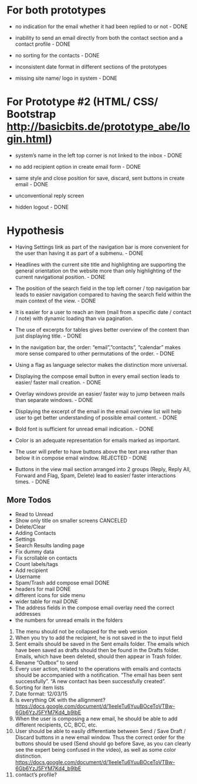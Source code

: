 # For both prototypes

* no indication for the email whether it had been replied to or not - DONE

* inability to send an email directly from both the contact section and a contact profile - DONE

* no sorting for the contacts - DONE

* inconsistent date format in different sections of the prototypes

* missing site name/ logo in system - DONE

# For Prototype #2​ (HTML/ CSS/ Bootstrap ​http://basicbits.de/prototype_abe/login.html)​ 

* system’s name in the left top corner is not linked to the inbox - DONE

* no add recipient option in create email form - DONE

* same style and close position for save, discard, sent buttons in create email - DONE

* unconventional reply screen 

* hidden logout - DONE

# Hypothesis 

* Having Settings link as part of the navigation bar is more convenient for the user than having it as part of a submenu. - DONE

* Headlines with the current site title and highlighting are supporting the general orientation on the website more than only highlighting of the current navigational position. - DONE

* The position of the search field in the top left corner / top navigation bar leads to easier navigation compared to having the search field within the main context of the view. - DONE

* It is easier for a user to reach an item (mail from a specific date / contact / note) with dynamic loading than via pagination.

* The use of excerpts for tables gives better overview of the content than just displaying title. - DONE

* In the navigation bar, the order: “email”,”contacts”, “calendar”
makes more sense compared to other permutations of the order. - DONE

* Using a flag as language selector makes the distinction more universal.

* Displaying the compose email button in every email section leads to easier/ faster mail creation. - DONE

* Overlay windows provide an easier/ faster way to jump between mails than separate windows. - DONE

* Displaying the excerpt of the email in the email overview list will help user to get better understanding of possible email content. - DONE

* Bold font is sufficient for unread email indication. - DONE

* Color is an adequate representation for emails marked as important.

* The user will prefer to have buttons above the text area rather than below it in compose email window. REJECTED - DONE

* Buttons in the view mail section arranged into 2 groups (Reply, Reply All, Forward and Flag, Spam, Delete) lead to easier/ faster interactions times. - DONE


## More Todos

* Read to Unread
* Show only title on smaller screens CANCELED
* Delete/Clear
* Adding Contacts
* Settings
* Search Results landing page
* Fix dummy data
* Fix scrollable on contacts
* Count labels/tags
* Add recipient
* Username
* Spam/Trash add compose email DONE
* headers for mail DONE
* different icons for side menu
* wider table for mail DONE
* The address fields in the compose email overlay need the correct addresses
* the numbers for unread emails in the folders

1. The menu should not be collapsed for the web version
2. When you try to add the recipient, he is not saved in the to input field
3. Sent emails should be saved in the Sent emails folder. The emails which have been saved as drafts should then be found in the Drafts folder. Emails, which have been deleted, should then appear in Trash folder.
4. Rename “Outbox” to send
5. Every user action, related to the operations with emails and contacts should be accompanied with a notification. “The email has been sent successfully”. “A new contact has been successfully created”.
6. Sorting for item lists
7. Date format: 12/03/15
8. Is everything OK with the allignment?
https://docs.google.com/document/d/1leeIeTu6YuuBOceToVTBw-6Gb6YzJ5FYM7Kd4_b9lbE
9. When the user is composing a new email, he should be able to add different recipients, CC, BCC, etc.
10. User should be able to easily differentiate between Send / Save Draft / Discard buttons in a new email window. Thus the correct order for the buttons should be used (Send should go before Save, as you can clearly see the expert being confused in the video), as well as some color distinction.
https://docs.google.com/document/d/1leeIeTu6YuuBOceToVTBw-6Gb6YzJ5FYM7Kd4_b9lbE
11. contact’s profile?

